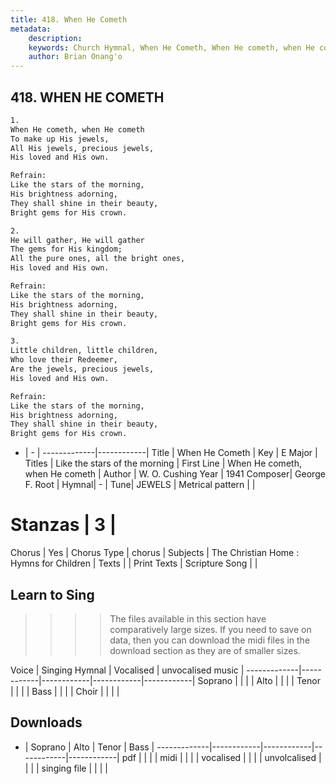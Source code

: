 ```yaml
---
title: 418. When He Cometh
metadata:
    description: 
    keywords: Church Hymnal, When He Cometh, When He cometh, when He cometh , Like the stars of the morning
    author: Brian Onang'o
---
```



## 418. WHEN HE COMETH

```txt
1.
When He cometh, when He cometh 
To make up His jewels, 
All His jewels, precious jewels, 
His loved and His own. 

Refrain:
Like the stars of the morning, 
His brightness adorning, 
They shall shine in their beauty, 
Bright gems for His crown. 

2.
He will gather, He will gather 
The gems for His kingdom; 
All the pure ones, all the bright ones, 
His loved and His own. 

Refrain:
Like the stars of the morning, 
His brightness adorning, 
They shall shine in their beauty, 
Bright gems for His crown. 

3.
Little children, little children, 
Who love their Redeemer, 
Are the jewels, precious jewels, 
His loved and His own.

Refrain:
Like the stars of the morning, 
His brightness adorning, 
They shall shine in their beauty, 
Bright gems for His crown. 

```

- |   -  |
-------------|------------|
Title | When He Cometh |
Key | E Major |
Titles | Like the stars of the morning |
First Line | When He cometh, when He cometh  |
Author | W. O. Cushing
Year | 1941
Composer| George F. Root |
Hymnal|  - |
Tune| JEWELS |
Metrical pattern | |
# Stanzas | 3 |
Chorus | Yes |
Chorus Type | chorus |
Subjects | The Christian Home : Hymns for Children |
Texts |  |
Print Texts | 
Scripture Song |  |
  
## Learn to Sing

>>>> The files available in this section have comparatively large sizes. If you need to save on data, then you can download the midi files in the download section as they are of smaller sizes.

Voice |  Singing Hymnal | Vocalised | unvocalised music |
-------------|------------|------------|------------|------------|
Soprano | | | |
Alto | | | |
Tenor | | | |
Bass | | | |
Choir | | | |

## Downloads

- |  Soprano | Alto | Tenor | Bass |
-------------|------------|------------|------------|------------|
pdf | | | |
midi | | | |
vocalised | | | |
unvolcalised | | | |
singing file | | | |
  